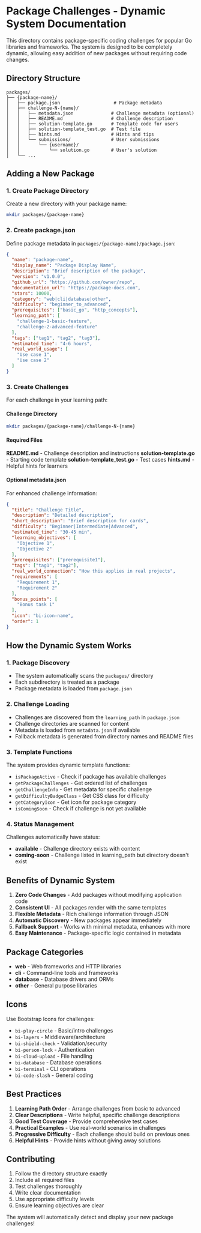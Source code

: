 # Package Challenges - Dynamic System Documentation

This directory contains package-specific coding challenges for popular Go libraries and frameworks. The system is designed to be completely dynamic, allowing easy addition of new packages without requiring code changes.

## Directory Structure

```
packages/
├── {package-name}/
│   ├── package.json                    # Package metadata
│   ├── challenge-N-{name}/
│   │   ├── metadata.json              # Challenge metadata (optional)
│   │   ├── README.md                  # Challenge description
│   │   ├── solution-template.go       # Template code for users
│   │   ├── solution-template_test.go  # Test file
│   │   ├── hints.md                   # Hints and tips
│   │   └── submissions/               # User submissions
│   │       └── {username}/
│   │           └── solution.go        # User's solution
│   └── ...
```

## Adding a New Package

### 1. Create Package Directory
Create a new directory with your package name:
```bash
mkdir packages/{package-name}
```

### 2. Create package.json
Define package metadata in `packages/{package-name}/package.json`:

```json
{
  "name": "package-name",
  "display_name": "Package Display Name",
  "description": "Brief description of the package",
  "version": "v1.0.0",
  "github_url": "https://github.com/owner/repo",
  "documentation_url": "https://package-docs.com",
  "stars": 10000,
  "category": "web|cli|database|other",
  "difficulty": "beginner_to_advanced",
  "prerequisites": ["basic_go", "http_concepts"],
  "learning_path": [
    "challenge-1-basic-feature",
    "challenge-2-advanced-feature"
  ],
  "tags": ["tag1", "tag2", "tag3"],
  "estimated_time": "4-6 hours",
  "real_world_usage": [
    "Use case 1",
    "Use case 2"
  ]
}
```

### 3. Create Challenges
For each challenge in your learning path:

#### Challenge Directory
```bash
mkdir packages/{package-name}/challenge-N-{name}
```

#### Required Files

**README.md** - Challenge description and instructions
**solution-template.go** - Starting code template
**solution-template_test.go** - Test cases
**hints.md** - Helpful hints for learners

#### Optional metadata.json
For enhanced challenge information:

```json
{
  "title": "Challenge Title",
  "description": "Detailed description",
  "short_description": "Brief description for cards",
  "difficulty": "Beginner|Intermediate|Advanced",
  "estimated_time": "30-45 min",
  "learning_objectives": [
    "Objective 1",
    "Objective 2"
  ],
  "prerequisites": ["prerequisite1"],
  "tags": ["tag1", "tag2"],
  "real_world_connection": "How this applies in real projects",
  "requirements": [
    "Requirement 1",
    "Requirement 2"
  ],
  "bonus_points": [
    "Bonus task 1"
  ],
  "icon": "bi-icon-name",
  "order": 1
}
```

## How the Dynamic System Works

### 1. Package Discovery
- The system automatically scans the `packages/` directory
- Each subdirectory is treated as a package
- Package metadata is loaded from `package.json`

### 2. Challenge Loading
- Challenges are discovered from the `learning_path` in `package.json`
- Challenge directories are scanned for content
- Metadata is loaded from `metadata.json` if available
- Fallback metadata is generated from directory names and README files

### 3. Template Functions
The system provides dynamic template functions:
- `isPackageActive` - Check if package has available challenges
- `getPackageChallenges` - Get ordered list of challenges
- `getChallengeInfo` - Get metadata for specific challenge
- `getDifficultyBadgeClass` - Get CSS class for difficulty
- `getCategoryIcon` - Get icon for package category
- `isComingSoon` - Check if challenge is not yet available

### 4. Status Management
Challenges automatically have status:
- **available** - Challenge directory exists with content
- **coming-soon** - Challenge listed in learning_path but directory doesn't exist

## Benefits of Dynamic System

1. **Zero Code Changes** - Add packages without modifying application code
2. **Consistent UI** - All packages render with the same templates
3. **Flexible Metadata** - Rich challenge information through JSON
4. **Automatic Discovery** - New packages appear immediately
5. **Fallback Support** - Works with minimal metadata, enhances with more
6. **Easy Maintenance** - Package-specific logic contained in metadata

## Package Categories

- **web** - Web frameworks and HTTP libraries
- **cli** - Command-line tools and frameworks  
- **database** - Database drivers and ORMs
- **other** - General purpose libraries

## Icons

Use Bootstrap Icons for challenges:
- `bi-play-circle` - Basic/intro challenges
- `bi-layers` - Middleware/architecture 
- `bi-shield-check` - Validation/security
- `bi-person-lock` - Authentication
- `bi-cloud-upload` - File handling
- `bi-database` - Database operations
- `bi-terminal` - CLI operations
- `bi-code-slash` - General coding

## Best Practices

1. **Learning Path Order** - Arrange challenges from basic to advanced
2. **Clear Descriptions** - Write helpful, specific challenge descriptions
3. **Good Test Coverage** - Provide comprehensive test cases
4. **Practical Examples** - Use real-world scenarios in challenges
5. **Progressive Difficulty** - Each challenge should build on previous ones
6. **Helpful Hints** - Provide hints without giving away solutions

## Contributing

1. Follow the directory structure exactly
2. Include all required files
3. Test challenges thoroughly
4. Write clear documentation
5. Use appropriate difficulty levels
6. Ensure learning objectives are clear

The system will automatically detect and display your new package challenges! 